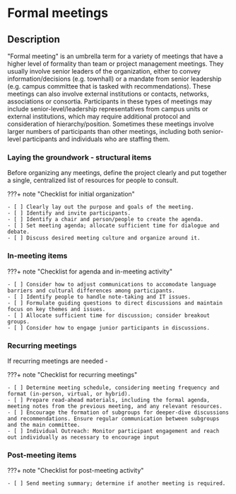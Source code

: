 # Formal meetings

## Description

"Formal meeting" is an umbrella term for a variety of meetings that
have a higher level of formality than team or project management
meetings. They usually involve senior leaders of the organization,
either to convey information/decisions (e.g. townhall) or a mandate
from senior leadership (e.g. campus committee that is tasked with
recommendations). These meetings can also involve external
institutions or contacts, networks, associations or
consortia. Participants in these types of meetings may include
senior-level/leadership representatives from campus units or external
institutions, which may require additional protocol and consideration
of hierarchy/position. Sometimes these meetings involve larger numbers
of participants than other meetings, including both senior-level
participants and individuals who are staffing them.

### Laying the groundwork - structural items

Before organizing any meetings, define the project clearly and put together
a single, centralized list of resources for people to consult.

???+ note "Checklist for initial organization"

    - [ ] Clearly lay out the purpose and goals of the meeting.
    - [ ] Identify and invite participants.
    - [ ] Identify a chair and person/people to create the agenda.
    - [ ] Set meeting agenda; allocate sufficient time for dialogue and debate.
    - [ ] Discuss desired meeting culture and organize around it.
    
### In-meeting items

???+ note "Checklist for agenda and in-meeting activity"

    - [ ] Consider how to adjust communications to accomodate language barriers and cultural differences among participants.
    - [ ] Identify people to handle note-taking and IT issues.
    - [ ] Formulate guiding questions to direct discussions and maintain focus on key themes and issues.
    - [ ] Allocate sufficient time for discussion; consider breakout groups.
    - [ ] Consider how to engage junior participants in discussions.

### Recurring meetings

If recurring meetings are needed -

???+ note "Checklist for recurring meetings"

    - [ ] Determine meeting schedule, considering meeting frequency and format (in-person, virtual, or hybrid).
    - [ ] Prepare read-ahead materials, including the formal agenda, meeting notes from the previous meeting, and any relevant resources.
    - [ ] Encourage the formation of subgroups for deeper-dive discussions and recommendations. Ensure regular communication between subgroups and the main committee.
    - [ ] Individual Outreach: Monitor participant engagement and reach out individually as necessary to encourage input

### Post-meeting items

???+ note "Checklist for post-meeting activity"

    - [ ] Send meeting summary; determine if another meeting is required.

